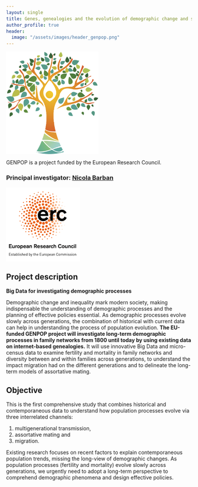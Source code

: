 ```yaml
---
layout: single
title: Genes, genealogies and the evolution of demographic change and social inequality
author_profile: true
header:
  image: "/assets/images/header_genpop.png"
---
```



 <img src="assets/images/logo_genpop.png" width="250" style="vertical-align:middle">


GENPOP is a project funded by the European Research Council.
### Principal investigator: [Nicola Barban](www.nicolabarban.com)
<img src="assets/images/LOGO_ERC.png" width="200" style="vertical-align:middle">


## Project description

**Big Data for investigating demographic processes**

Demographic change and inequality mark modern society, making indispensable the understanding of demographic processes and the planning of effective policies essential. As demographic processes evolve slowly across generations, the combination of historical with current data can help in understanding the process of population evolution. **The EU-funded GENPOP project will investigate long-term demographic processes in family networks from 1800 until today by using existing data on internet-based genealogies.** It will use innovative Big Data and micro-census data to examine fertility and mortality in family networks and diversity between and within families across generations, to understand the impact migration had on the different generations and to delineate the long-term models of assortative mating.

## Objective

This is the first comprehensive study that combines historical and contemporaneous data to understand how population processes evolve via three interrelated channels:
1. multigenerational transmission,
2. assortative mating and
3. migration.

Existing research focuses on recent factors to explain contemporaneous population trends, missing the long-view of demographic changes. As population processes (fertility and mortality) evolve slowly across generations, we urgently need to adopt a long-term perspective to comprehend demographic phenomena and design effective policies.

